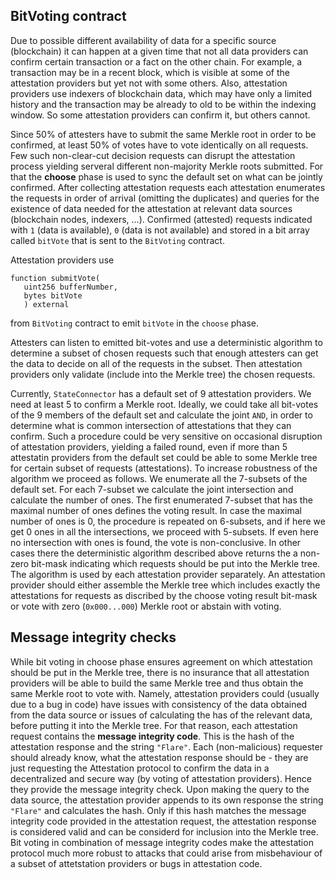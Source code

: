 ## BitVoting contract

Due to possible different availability of data for a specific source (blockchain) it can happen at a given time that not all data providers can confirm certain transaction or a fact on the other chain. For example, a transaction may be in a recent block, which is visible at some of the attestation providers but yet not with some others. Also, attestation providers use indexers of blockchain data, which may have only a limited history and the transaction may be already to old to be within the indexing window. So some attestation providers can confirm it, but others cannot. 

Since 50% of attesters have to submit the same Merkle root in order to be confirmed, at least 50% of votes have to vote identically on all requests. Few such non-clear-cut decision requests can disrupt the attestation process yielding serveral different non-majority Merkle roots submitted. For that the **choose** phase is used to sync the default set on what can be jointly confirmed.
After collecting attestation requests each attestation enumerates the requests in order of arrival (omitting the duplicates) and queries for the existence of data needed for the attestation at relevant data sources (blockchain nodes, indexers, ...). Confirmed (attested) requests indicated with `1` (data is available), `0` (data is not available) and stored in a bit array called `bitVote` that is sent to the `BitVoting` contract.

Attestation providers use

```solidity
function submitVote(
   uint256 bufferNumber,
   bytes bitVote
   ) external
```

from `BitVoting` contract to emit `bitVote` in the `choose` phase.

Attesters can listen to emitted bit-votes and use a deterministic algorithm to determine a subset of chosen requests such that enough attesters can get the data to decide on all of the requests in the subset. Then attestation providers only validate (include into the Merkle tree) the chosen requests.

Currently, `StateConnector` has a default set of 9 attestation providers. We need at least 5 to confirm a Merkle root. Ideally, we could take all bit-votes of the 9 members of the default set and calculate the joint `AND`, in order to determine what is common intersection of attestations that they can confirm. Such a procedure could be very sensitive on occasional disruption of attestation providers, yielding a failed round, even if more than 5 attestatin providers from the default set could be able to some Merkle tree for certain subset of requests (attestations). To increase robustness of the algorithm we proceed as follows. We enumerate all the 7-subsets of the default set. For each 7-subset we calculate the joint intersection and calculate the number of ones. The first enumerated 7-subset that has the maximal number of ones defines the voting result. In case the maximal number of ones is 0, the procedure is repeated on 6-subsets, and if here we get 0 ones in all the intersections, we proceed with 5-subsets. If even here no intersection with ones is found, the vote is non-conclusive. In other cases there the deterministic algorithm described above returns the a non-zero bit-mask indicating which requests should be put into the Merkle tree. The algorithm is used by each attestation provider separately. An attestation provider should either assemble the Merkle tree which includes exactly the attestations for requests as discribed by the choose voting result bit-mask or vote with zero (`0x000...000`) Merkle root or abstain with voting. 

## Message integrity checks

While bit voting in choose phase ensures agreement on which attestation should be put in the Merkle tree, there is no insurance that all attestation providers will be able to build the same Merkle tree and thus obtain the same Merkle root to vote with. Namely, attestation providers could (usually due to a bug in code) have issues with consistency of the data obtained from the data source or issues of calculating the has of the relevant data, before putting it into the Merkle tree. For that reason, each attestation request contains the **message integrity code**. This is the hash of the attestation response and the string `"Flare"`. Each (non-malicious) requester should already know, what the attestation response should be - they are just requesting the Attestation protocol to confirm the data in a decentralized and secure way (by voting of attestation providers). Hence they provide the message integrity check. Upon making the query to the data source, the attestation provider appends to its own response the string `"Flare"` and calculates the hash. Only if this hash matches the message integrity code provided in the attestation request, the attestation response is considered valid and can be considerd for inclusion into the Merkle tree. Bit voting in combination of message integrity codes make the attestation protocol much more robust to attacks that could arise from misbehaviour of a subset of attetstation providers or bugs in attestation code.
